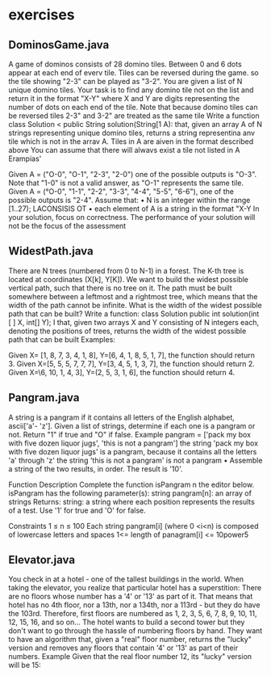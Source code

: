 # exercises
## DominosGame.java
A game of dominos consists of 28 domino tiles. Between 0 and 6 dots appear at each end of everv tile. Tiles can be reversed during the game. 
so the tile showing "2-3" can be played as "3-2". You are given a list of N unique domino tiles. Your task is to find any domino tile not on 
the list and return it in the format "X-Y" where X and Y are digits representing the number of dots on each end of the tile. Note that because 
domino tiles can be reversed tiles 2-3" and 3-2" are treated as the same tile Write a function class Solution < public String solution(String[1 A): 
that, given an array A of N strings representing unique domino tiles, returns a string representina anv tile which is not in the arrav A. 
Tiles in A are aiven in the format described above You can assume that there will alwavs exist a tile not listed in A Erampias'

Given A = ("O-0", "O-1", "2-3", "2-0") one of the possible outputs is "O-3". 
Note that "1-0" is not a valid answer, as "O-1" represents the same tile. 
Given A = (°O-0", "1-1", "2-2", "3-3", "4-4", "5-5", "6-6"), one of the possible outputs is "2-4".
Assume that: • N is an integer within the range [1..27); LACONSISIS OT • each element of A is a string in the format "X-Y In your solution, focus on correctness. 
The performance of your solution will not be the focus of the assessment

## WidestPath.java
There are N trees (numbered from 0 to N-1) in a forest. The K-th tree is located at coordinates (X[k], Y[K]). We want to build the widest possible vertical path, such that there is no tree on it. The path must be built somewhere between a leftmost and a rightmost tree, which means that the width of the path cannot be infinite. What is the width of the widest possible path that can be built? Write a function: class Solution public int solution(int [ ] X, int[] Y); I that, given two arrays X and Y consisting of N integers each, denoting the positions of trees, returns the width of the widest possible path that can be built Examples:

Given X= [1, 8, 7, 3, 4, 1, 8], Y=[6, 4, 1, 8, 5, 1, 7], the function should return 3. Given X=[5, 5, 5, 7, 7, 7], Y=[3, 4, 5, 1, 3, 7], the function should return 2. Given X=\6, 10, 1, 4, 3], Y=(2, 5, 3, 1, 6], the function should return 4.

## Pangram.java

A string is a pangram if it contains all letters of the English alphabet, ascii['a'- 'z']. Given a list of strings, determine if each one is a pangram or not. Return "1" if true and "O" if false.
Example
pangram = ['pack my box with five dozen liquor jugs', 'this is not a pangram']
the string 'pack my box with five dozen liquor jugs' is a pangram, because it contains all the letters 'a' through 'z'
the string 'this is not a pangram' is not a pangram
• Assemble a string of the two results, in order. The result is '10'.

Function Description Complete the function isPangram n the editor below. isPangram has the following parameter(s): string pangram[n]: an array of strings Returns: string: a string where each position represents the results of a test. Use '1' for true and 'O' for false.

Constraints 1 ≤ n ≤ 100 Each string pangram[i] (where 0 <i<n) is composed of lowercase letters and spaces 1<= length of panagram[i] <= 10power5

## Elevator.java

You check in at a hotel - one of the tallest buildings in the world. When taking the elevator, you realize that particular hotel has a superstition: There are no floors whose number has a '4' or '13' as part of it.
That means that hotel has no 4th floor, nor a 13th, nor a 134th, nor a 113rd - but they do have the 103rd. Therefore, first floors are numbered as 1, 2, 3, 5, 6, 7, 8, 9, 10, 11, 12, 15, 16, and so on...
The hotel wants to build a second tower but they don't want to go through the hassle of numbering floors by hand. They want to have an algorithm that, given a "real" floor number, returns the "lucky" version and removes any floors that contain '4' or '13' as part of their numbers.
Example
Given that the real floor number 12, its "lucky" version will be 15:
